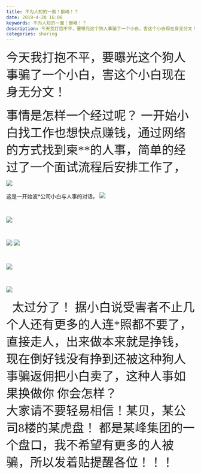 ```yaml
---
title: 不为人知的一面！巅峰！？
date: 2019-4-20 16:08
keywords: 不为人知的一面！巅峰！？
description: 今天我打抱不平，要曝光这个狗人事骗了一个小白，害这个小白现在身无分文！事情是怎样一个经过呢？一开始小白找工作也想快点赚钱，通过网络的方式找到柬**的人事，简单的经过了一个面试流程后安排工作了，这是一开始波*公司小白与人事的对话，      
categories: sharing
---
```

<td class="t_f" id="postmessage_3561762">

<font face="微软雅黑"><font size="6">今天我打抱不平，要曝光这个狗人事骗了一个小白，害这个小白现在身无分文！</font></font><font face="微软雅黑"><font size="6"><br/>
</font></font><br/>
<font face="微软雅黑"><font size="6">事情是怎样一个经过呢？ 一开始小白找工作也想快点赚钱，通过网络的方式找到柬**的人事，简单的经过了一个面试流程后安排工作了，</font></font>

<img aid="1147131" data-cf-modified-39718abe0ffc34f8f04ff350-="" file="data/attachment/forum/201904/20/155536alweoecl0ezi4wnw.jpg.thumb.jpg" id="aimg_1147131" inpost="1" onclick="" onmouseover="" src="http://www.flw.ph/data/attachment/forum/201904/20/155536alweoecl0ezi4wnw.jpg" style="cursor:pointer" zoomfile="data/attachment/forum/201904/20/155536alweoecl0ezi4wnw.jpg"/>


<br/>
<br/>
这是一开始波*公司小白与人事的对话，

<img aid="1147130" data-cf-modified-39718abe0ffc34f8f04ff350-="" file="data/attachment/forum/201904/20/155536bqcybqkn3m0ynmyc.jpg.thumb.jpg" id="aimg_1147130" inpost="1" onclick="" onmouseover="" src="http://www.flw.ph/data/attachment/forum/201904/20/155536bqcybqkn3m0ynmyc.jpg" style="cursor:pointer" zoomfile="data/attachment/forum/201904/20/155536bqcybqkn3m0ynmyc.jpg"/>


     

<img aid="1147129" data-cf-modified-39718abe0ffc34f8f04ff350-="" file="data/attachment/forum/201904/20/155535iwq0lg0owhoajqzj.jpg.thumb.jpg" id="aimg_1147129" inpost="1" onclick="" onmouseover="" src="http://www.flw.ph/data/attachment/forum/201904/20/155535iwq0lg0owhoajqzj.jpg" style="cursor:pointer" zoomfile="data/attachment/forum/201904/20/155535iwq0lg0owhoajqzj.jpg"/>


         

<img aid="1147128" data-cf-modified-39718abe0ffc34f8f04ff350-="" file="data/attachment/forum/201904/20/155535s6mggyf88k6dnegp.jpg.thumb.jpg" id="aimg_1147128" inpost="1" onclick="" onmouseover="" src="http://www.flw.ph/data/attachment/forum/201904/20/155535s6mggyf88k6dnegp.jpg" style="cursor:pointer" zoomfile="data/attachment/forum/201904/20/155535s6mggyf88k6dnegp.jpg"/>



<img aid="1147126" data-cf-modified-39718abe0ffc34f8f04ff350-="" file="data/attachment/forum/201904/20/155534z3rhr75nwwew53b3.jpg.thumb.jpg" id="aimg_1147126" inpost="1" onclick="" onmouseover="" src="http://www.flw.ph/data/attachment/forum/201904/20/155534z3rhr75nwwew53b3.jpg" style="cursor:pointer" zoomfile="data/attachment/forum/201904/20/155534z3rhr75nwwew53b3.jpg"/>


                  

<img aid="1147125" data-cf-modified-39718abe0ffc34f8f04ff350-="" file="data/attachment/forum/201904/20/155533x6qpiq2ig2fz7g6q.jpg.thumb.jpg" id="aimg_1147125" inpost="1" onclick="" onmouseover="" src="http://www.flw.ph/data/attachment/forum/201904/20/155533x6qpiq2ig2fz7g6q.jpg" style="cursor:pointer" zoomfile="data/attachment/forum/201904/20/155533x6qpiq2ig2fz7g6q.jpg"/>


      

<img aid="1147127" data-cf-modified-39718abe0ffc34f8f04ff350-="" file="data/attachment/forum/201904/20/155534vazrkdcrz5pzerrz.jpg.thumb.jpg" id="aimg_1147127" inpost="1" onclick="" onmouseover="" src="http://www.flw.ph/data/attachment/forum/201904/20/155534vazrkdcrz5pzerrz.jpg" style="cursor:pointer" zoomfile="data/attachment/forum/201904/20/155534vazrkdcrz5pzerrz.jpg"/>


    <font face="微软雅黑"><font size="6">太过分了！ 据小白说受害者不止几个人还有更多的人连*照都不要了，直接走人，出来做本来就是挣钱，现在倒好钱没有挣到还被这种狗人事骗返佣把小白卖了，这种人事如果换做你 你会怎样？</font></font><br/>
<font face="微软雅黑"><font size="6">大家请不要轻易相信！某贝，某公司8楼的某虎盘！ 都是某峰集团的一个盘口，我不希望有更多的人被骗，所以发着贴提醒各位！！！<br/>
</font></font><font face="微软雅黑"><font size="3">   </font></font><br/>
<font face="微软雅黑"><font size="3"><br/>
</font></font><br/>
<br/>
</td>

